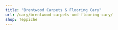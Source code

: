 ```yaml
---
title: "Brentwood Carpets & Flooring Cary"
url: /cary/brentwood-carpets-und-flooring-cary/
shop: Teppiche
---
```

